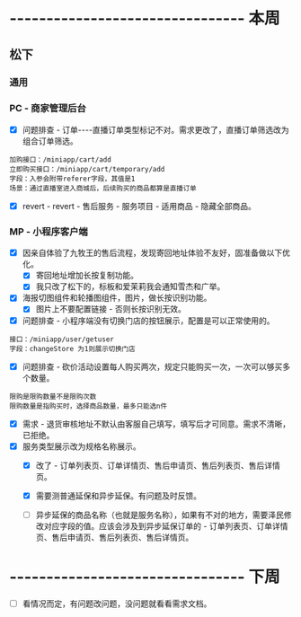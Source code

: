 # -------------------------------- 本周

## 松下
### 通用
### PC - 商家管理后台
* [x] 问题排查 - 订单----直播订单类型标记不对。需求更改了，直播订单筛选改为组合订单筛选。
```
加购接口：/miniapp/cart/add
立即购买接口：/miniapp/cart/temporary/add
字段：入参会附带referer字段，其值是1
场景：通过直播室进入商城后，后续购买的商品都算是直播订单
```
* [x] revert - revert - 售后服务 - 服务项目 - 适用商品 - 隐藏全部商品。
### MP - 小程序客户端
* [x] 因亲自体验了九牧王的售后流程，发现寄回地址体验不友好，固准备做以下优化。
  - [x] 寄回地址增加长按复制功能。
  - [x] 我只改了松下的，标板和爱茉莉我会通知雪杰和广举。
* [x] 海报切图组件和轮播图组件，图片，做长按识别功能。
  - [x] 图片上不要配置链接 - 否则长按识别无效。
* [x] 问题排查 - 小程序端没有切换门店的按钮展示，配置是可以正常使用的。
```
接口：/miniapp/user/getuser
字段：changeStore 为1则展示切换门店
```
* [x] 问题排查 - 砍价活动设置每人购买两次，规定只能购买一次，一次可以够买多个数量。
```
限购是限购数量不是限购次数
限购数量是指购买时，选择商品数量，最多只能选n件
```
* [x] 需求 - 退货审核地址不默认由客服自己填写，填写后才可同意。需求不清晰，已拒绝。
* [x] 服务类型展示改为规格名称展示。
  - [x] 改了 - 订单列表页、订单详情页、售后申请页、售后列表页、售后详情页。
  - [x] 需要测普通延保和异步延保。有问题及时反馈。
  - [ ] 异步延保的商品名称（也就是服务名称），如果有不对的地方，需要泽民修改对应字段的值。应该会涉及到异步延保订单的 - 订单列表页、订单详情页、售后申请页、售后列表页、售后详情页。


# -------------------------------- 下周
* [ ] 看情况而定，有问题改问题，没问题就看看需求文档。
